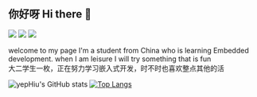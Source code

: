 ## 你好呀 Hi there 👋  
  
![](https://img.shields.io/badge/python-3.10-blueviolet)
![](https://img.shields.io/badge/stm32-f4xx-brightgreen)
![](https://img.shields.io/badge/stm32-f1xx-blue)

welcome to my page
I'm a student from China who is learning Embedded development. when I am leisure I will try something that is fun  
大二学生一枚，正在努力学习嵌入式开发，时不时也喜欢整点其他的活

![yepHiu's GitHub stats](https://github-readme-stats.vercel.app/api?username=yepHiu)
[![Top Langs](https://github-readme-stats.vercel.app/api/top-langs/?username=anuraghazra&layout=compact)](https://github.com/anuraghazra/github-readme-stats)

